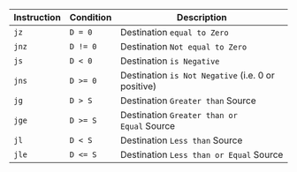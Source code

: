| **Instruction** | **Condition** | **Description**                                    |
| --------------- | ------------- | -------------------------------------------------- |
| `jz`            | `D = 0`       | Destination `equal to Zero`                        |
| `jnz`           | `D != 0`      | Destination `Not equal to Zero`                    |
| `js`            | `D < 0`       | Destination `is Negative`                          |
| `jns`           | `D >= 0`      | Destination `is Not Negative` (i.e. 0 or positive) |
| `jg`            | `D > S`       | Destination `Greater than` Source                  |
| `jge`           | `D >= S`      | Destination `Greater than or Equal` Source         |
| `jl`            | `D < S`       | Destination `Less than` Source                     |
| `jle`           | `D <= S`      | Destination `Less than or Equal` Source            |
